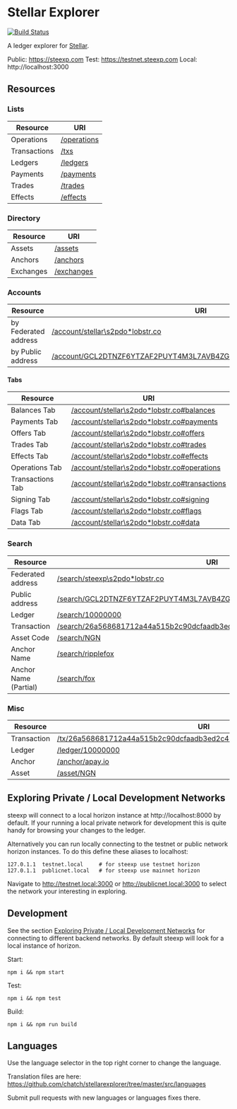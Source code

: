# Stellar Explorer

[![Build Status](https://travis-ci.com/chatch/stellarexplorer.svg?branch=master)](https://travis-ci.com/chatch/stellarexplorer)

A ledger explorer for [Stellar](https://stellar.org).

Public: https://steexp.com
Test: https://testnet.steexp.com
Local: http://localhost:3000

## Resources

### Lists

| Resource     | URI                                          |
| ------------ | -------------------------------------------- |
| Operations   | [/operations](https://steexp.com/operations) |
| Transactions | [/txs](https://steexp.com/txs)               |
| Ledgers      | [/ledgers](https://steexp.com/ledgers)       |
| Payments     | [/payments](https://steexp.com/payments)     |
| Trades       | [/trades](https://steexp.com/trades)         |
| Effects      | [/effects](https://steexp.com/effects)       |

### Directory

| Resource  | URI                                        |
| --------- | ------------------------------------------ |
| Assets    | [/assets](https://steexp.com/assets)       |
| Anchors   | [/anchors](https://steexp.com/anchors)     |
| Exchanges | [/exchanges](https://steexp.com/exchanges) |

### Accounts

| Resource             | URI |
| -------------------- | --- |
| by Federated address | [/account/stellar\s2pdo*lobstr.co](https://steexp.com/account/s2pdo*lobstr.co) |
| by Public address    | [/account/GCL2DTNZF6YTZAF2PUYT4M3L7AVB4ZGJHACGK2PUPLGCDX5QJKNJC7M3](https://steexp.com/account/GCL2DTNZF6YTZAF2PUYT4M3L7AVB4ZGJHACGK2PUPLGCDX5QJKNJC7M3) |


#### Tabs

| Resource         | URI                                                                                                       |
| ---------------- | --------------------------------------------------------------------------------------------------------- |
| Balances Tab     | [/account/stellar\s2pdo*lobstr.co#balances](https://steexp.com/account/s2pdo*lobstr.co#balances)         |
| Payments Tab     | [/account/stellar\s2pdo*lobstr.co#payments](https://steexp.com/account/s2pdo*lobstr.co#payments)         |
| Offers Tab       | [/account/stellar\s2pdo*lobstr.co#offers](https://steexp.com/account/s2pdo*lobstr.co#offers)             |
| Trades Tab       | [/account/stellar\s2pdo*lobstr.co#trades](https://steexp.com/account/s2pdo*lobstr.co#trades)             |
| Effects Tab      | [/account/stellar\s2pdo*lobstr.co#effects](https://steexp.com/account/s2pdo*lobstr.co#effects)           |
| Operations Tab   | [/account/stellar\s2pdo*lobstr.co#operations](https://steexp.com/account/s2pdo*lobstr.co#operations)     |
| Transactions Tab | [/account/stellar\s2pdo*lobstr.co#transactions](https://steexp.com/account/s2pdo*lobstr.co#transactions) |
| Signing Tab      | [/account/stellar\s2pdo*lobstr.co#signing](https://steexp.com/accounts2pdo*lobstr.co#signing)           |
| Flags Tab        | [/account/stellar\s2pdo*lobstr.co#flags](https://steexp.com/account/s2pdo*lobstr.co#flags)               |
| Data Tab         | [/account/stellar\s2pdo*lobstr.co#data](https://steexpcom/account/s2pdo*lobstr.co#data)                  |

### Search

| Resource              | URI |
| --------------------- | ---------------------------------------------------------------------------------------------------------------------------------------------------------------------- |
| Federated address     | [/search/steexp\s2pdo*lobstr.co](https://steexp.com/search/s2pdo*lobstr.co) |
| Public address        | [/search/GCL2DTNZF6YTZAF2PUYT4M3L7AVB4ZGJHACGK2PUPLGCDX5QJKNJC7M3](https://steexp.com/search/GCL2DTNZF6YTZAF2PUYT4M3L7AVB4ZGJHACGK2PUPLGCDX5QJKNJC7M3) |
| Ledger                | [/search/10000000](https://steexp.com/search/10000000) |
| Transaction           | [/search/26a568681712a44a515b2c90dcfaadb3ed2c40dc60254638407937bee4767071](https://steexp.com/search/26a568681712a44a515b2c90dcfaadb3ed2c40dc60254638407937bee4767071) |
| Asset Code            | [/search/NGN](https://steexp.com/search/s2pdo) |
| Anchor Name           | [/search/ripplefox](https://steexp.com/search/s2pdo) |
| Anchor Name (Partial) | [/search/fox](https://steexp.com/search/s2pdo) |

### Misc

| Resource    | URI |
| ----------- | --- |
| Transaction | [/tx/26a568681712a44a515b2c90dcfaadb3ed2c40dc60254638407937bee4767071](https://steexp.com/tx/26a568681712a44a515b2c90dcfaadb3ed2c40dc60254638407937bee4767071) |
| Ledger      | [/ledger/10000000](https://steexp.com/ledger/10000000) |
| Anchor      | [/anchor/apay.io](https://steexp.com/anchor/apay.io) |
| Asset       | [/asset/NGN](https://steexp.com/asset/NGN) |

## Exploring Private / Local Development Networks<a name="private-networks"></a>

steexp will connect to a local horizon instance at http://localhost:8000 by default. If your running a local private network for development this is quite handy for browsing your changes to the ledger.

Alternatively you can run locally connecting to the testnet or public network horizon instances. To do this define these aliases to localhost:

```
127.0.1.1  testnet.local     # for steexp use testnet horizon
127.0.1.1  publicnet.local   # for steexp use mainnet horizon
```

Navigate to http://testnet.local:3000 or http://publicnet.local:3000 to select the network your interesting in exploring.

## Development

See the section [Exploring Private / Local Development Networks](#private-networks) for connecting to different backend networks. By default steexp will look for a local instance of horizon.

Start:

```
npm i && npm start
```

Test:

```
npm i && npm test
```

Build:

```
npm i && npm run build
```

## Languages

Use the language selector in the top right corner to change the language.

Translation files are here:
https://github.com/chatch/stellarexplorer/tree/master/src/languages

Submit pull requests with new languages or languages fixes there.
